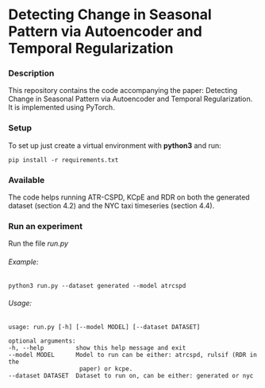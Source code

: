 # Detecting Change in Seasonal Pattern via Autoencoder and Temporal Regularization

### Description

This repository contains the code accompanying the paper: Detecting Change in Seasonal Pattern via Autoencoder and Temporal Regularization. It is implemented using PyTorch. 

### Setup

To set up just create a virtual environment with **python3** and run:

    pip install -r requirements.txt


### Available

The code helps running ATR-CSPD, KCpE and RDR on both the generated dataset (section 4.2) and the NYC taxi timeseries (section 4.4).


### Run an experiment ###

Run the file *run.py*

###### Example:

    python3 run.py --dataset generated --model atrcspd

###### Usage:

    usage: run.py [-h] [--model MODEL] [--dataset DATASET]

    optional arguments:
    -h, --help         show this help message and exit
    --model MODEL      Model to run can be either: atrcspd, rulsif (RDR in the
                        paper) or kcpe.
    --dataset DATASET  Dataset to run on, can be either: generated or nyc
